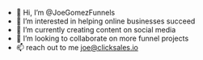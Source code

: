 - 👋 Hi, I’m @JoeGomezFunnels
- 👀 I’m interested in helping online businesses succeed
- 🌱 I’m currently creating content on social media
- 💞️ I’m looking to collaborate on more funnel projects
- 📫 reach out to me joe@clicksales.io

<!---
JoeGomezFunnels/JoeGomezFunnels is a ✨ special ✨ repository because its `README.md` (this file) appears on your GitHub profile.
You can click the Preview link to take a look at your changes.
--->
